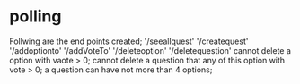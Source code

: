 # polling
Follwing are the end points created;
'/seeallquest'
'/createquest'
'/addoptionto'
'/addVoteTo'
'/deleteoption'
'/deletequestion'
cannot delete a option with vaote > 0;
cannot delete a question that any of this option with vote > 0;
a question can have not more than 4 options;
